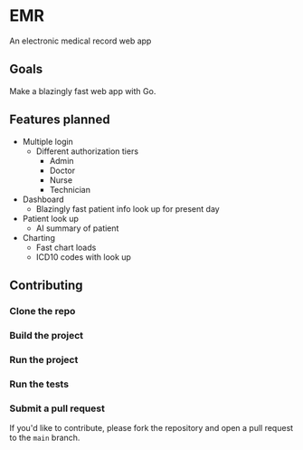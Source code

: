# EMR

An electronic medical record web app

## Goals

Make a blazingly fast web app with Go.

## Features planned

- Multiple login
  - Different authorization tiers
    - Admin
    - Doctor
    - Nurse
    - Technician
- Dashboard
  - Blazingly fast patient info look up for present day
- Patient look up
  - AI summary of patient
- Charting
  - Fast chart loads
  - ICD10 codes with look up

## Contributing

### Clone the repo

### Build the project

### Run the project

### Run the tests

### Submit a pull request

If you'd like to contribute, please fork the repository and open a pull request to the `main` branch.
